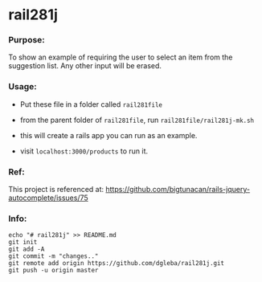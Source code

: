 # rail281j

### Purpose:

To show an example of requiring the user to select an item from the suggestion list. Any other input will be erased.

### Usage:

- Put these file in a folder called `rail281file`

- from the parent folder of `rail281file`, run `rail281file/rail281j-mk.sh`

- this will create a rails app you can run as an example.

- visit `localhost:3000/products` to run it.

### Ref:

This project is referenced at:  https://github.com/bigtunacan/rails-jquery-autocomplete/issues/75


### Info:

```
echo "# rail281j" >> README.md
git init
git add -A
git commit -m "changes.."
git remote add origin https://github.com/dgleba/rail281j.git
git push -u origin master
```
